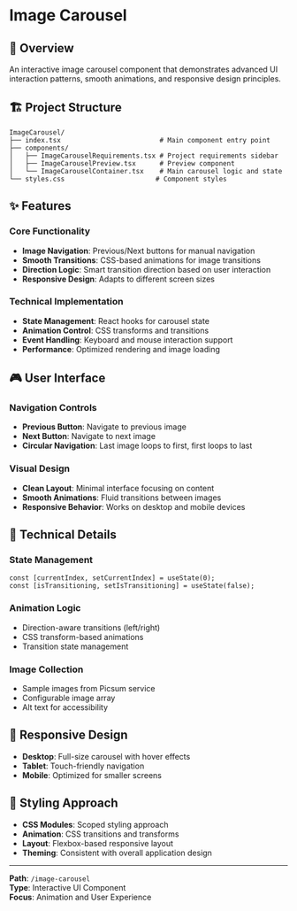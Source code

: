 # Image Carousel

## 🎯 Overview

An interactive image carousel component that demonstrates advanced UI interaction patterns, smooth animations, and responsive design principles.

## 🏗️ Project Structure

```
ImageCarousel/
├── index.tsx                         # Main component entry point
├── components/
│   ├── ImageCarouselRequirements.tsx # Project requirements sidebar
│   ├── ImageCarouselPreview.tsx      # Preview component
│   └── ImageCarouselContainer.tsx    # Main carousel logic and state
└── styles.css                       # Component styles
```

## ✨ Features

### Core Functionality

- **Image Navigation**: Previous/Next buttons for manual navigation
- **Smooth Transitions**: CSS-based animations for image transitions
- **Direction Logic**: Smart transition direction based on user interaction
- **Responsive Design**: Adapts to different screen sizes

### Technical Implementation

- **State Management**: React hooks for carousel state
- **Animation Control**: CSS transforms and transitions
- **Event Handling**: Keyboard and mouse interaction support
- **Performance**: Optimized rendering and image loading

## 🎮 User Interface

### Navigation Controls

- **Previous Button**: Navigate to previous image
- **Next Button**: Navigate to next image
- **Circular Navigation**: Last image loops to first, first loops to last

### Visual Design

- **Clean Layout**: Minimal interface focusing on content
- **Smooth Animations**: Fluid transitions between images
- **Responsive Behavior**: Works on desktop and mobile devices

## 🔧 Technical Details

### State Management

```tsx
const [currentIndex, setCurrentIndex] = useState(0);
const [isTransitioning, setIsTransitioning] = useState(false);
```

### Animation Logic

- Direction-aware transitions (left/right)
- CSS transform-based animations
- Transition state management

### Image Collection

- Sample images from Picsum service
- Configurable image array
- Alt text for accessibility

## 📱 Responsive Design

- **Desktop**: Full-size carousel with hover effects
- **Tablet**: Touch-friendly navigation
- **Mobile**: Optimized for smaller screens

## 🎨 Styling Approach

- **CSS Modules**: Scoped styling approach
- **Animation**: CSS transitions and transforms
- **Layout**: Flexbox-based responsive layout
- **Theming**: Consistent with overall application design

---

**Path**: `/image-carousel`  
**Type**: Interactive UI Component  
**Focus**: Animation and User Experience
